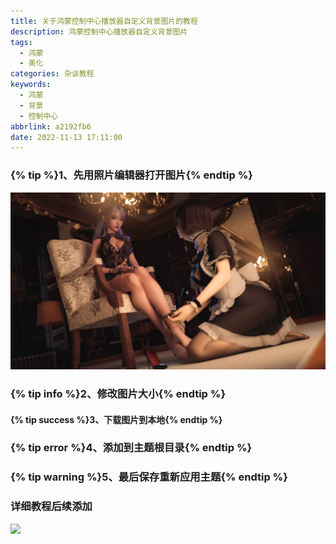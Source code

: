 ```yaml
---
title: 关于鸿蒙控制中心播放器自定义背景图片的教程
description: 鸿蒙控制中心播放器自定义背景图片
tags:
  - 鸿蒙
  - 美化
categories: 杂谈教程
keywords:
  - 鸿蒙
  - 背景
  - 控制中心
abbrlink: a2192fb6
date: 2022-11-13 17:11:00
---
```

### {% tip %}1、先用照片编辑器打开图片{% endtip %} ###
![打开图片]( /img/article/tu.webp)

### {% tip info %}2、修改图片大小{% endtip %} ###

#### {% tip success %}3、下载图片到本地{% endtip %} ####

### {% tip error %}4、添加到主题根目录{% endtip %} ###

### {% tip warning %}5、最后保存重新应用主题{% endtip %} ###

### 详细教程后续添加 ###
![](https://s2.loli.net/2022/11/24/siMAqL1Zewz3QlJ.webp)